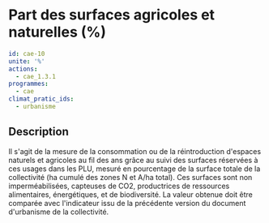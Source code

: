 # Part des surfaces agricoles et naturelles (%)
```yaml
id: cae-10
unite: '%'
actions:
  - cae_1.3.1
programmes:
  - cae
climat_pratic_ids:
  - urbanisme
```
## Description
Il s'agit de la mesure de la consommation ou de la réintroduction d'espaces naturels et agricoles au fil des ans grâce au suivi des surfaces réservées à ces usages dans les PLU, mesuré en pourcentage de la surface totale de la collectivité (ha cumulé des zones N et A/ha total). Ces surfaces sont non imperméabilisées, capteuses de CO2, productrices de ressources alimentaires, énergétiques, et de biodiversité. La valeur obtenue doit être comparée avec l'indicateur issu de la précédente version du document d'urbanisme de la collectivité.




